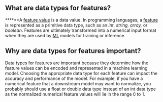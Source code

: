 What are data types for features?
---------------------------------

***‍***A [feature value](http://www.hopsworks.ai/dictionary/feature-value) is a data value. In programming languages, a [feature](https://www.hopsworks.ai/dictionary/feature) is represented as a primitive data type, such as an *int*, *string, array,* or *boolean*. Features are ultimately transformed into a numerical input format when they are used by [ML](https://www.hopsworks.ai/dictionary/ml) models for training or inference.

‍**Why are data types for features important?**
-----------------------------------------------

Data types for features are important because they determine how the feature values can be encoded and represented in a machine learning model. Choosing the appropriate data type for each feature can impact the accuracy and performance of the model. For example, if you have a numerical feature that a downstream model may want to normalize, you probably should use a float or double data type instead of an int data type as the normalized numerical feature values will lie in the range 0 to 1.

